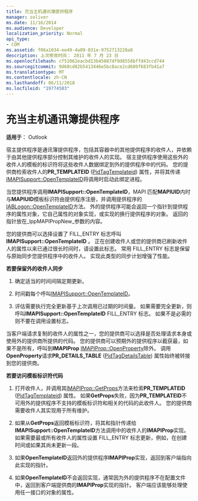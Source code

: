 ```yaml
---
title: 充当主机通讯簿提供程序
manager: soliver
ms.date: 11/16/2014
ms.audience: Developer
localization_priority: Normal
api_type:
- COM
ms.assetid: f06a1034-ee49-4a09-831e-9752713228a8
description: 上次修改时间： 2011 年 7 月 23 日
ms.openlocfilehash: cf52062eacbd13b45087df9d8558bffd43ccd744
ms.sourcegitcommit: 9d60cd82b5413446e5bc8ace2cd689f683fb41a7
ms.translationtype: MT
ms.contentlocale: zh-CN
ms.lasthandoff: 06/11/2018
ms.locfileid: "19774503"
---
```

# <a name="acting-as-a-host-address-book-provider"></a>充当主机通讯簿提供程序

  
  
**适用于**： Outlook 
  
宿主提供程序是通讯簿提供程序，包括其容器中的其他提供程序的收件人，并依赖于由其他提供程序部分控制其维护的收件人的实现。 宿主提供程序使用这些外的收件人的模板的标识符将这些收件人数据绑定到外的提供程序中的代码。 您的提供商检索收件人的**PR_TEMPLATEID** ([PidTagTemplateid](pidtagtemplateid-canonical-property.md)) 属性，并将其传递[IMAPISupport::OpenTemplateID](imapisupport-opentemplateid.md)将调用时启动此绑定进程。 
  
当您提供程序调用**IMAPISupport::OpenTemplateID**，MAPI 匹配**MAPIUID**内时与**MAPIUID**模板标识符由提供程序注册，并调用提供程序的[IABLogon::OpenTemplateID](iablogon-opentemplateid.md)方法。 外的提供程序可能会返回一个指针到提供程序的属性对象，它自己属性的对象实现，或实现的换行提供程序的对象。 返回的指针放在_lppMAPIPropNew_参数的内容。 
  
您的提供商可以选择设置了 FILL_ENTRY 标志呼叫**IMAPISupport::OpenTemplateID** 。 正在创建收件人或您的提供商已刷新收件人的属性以来已通过很长时间时，请设置此标志。 常用 FILL_ENTRY 标志是保留与原始同步您提供程序中的收件人。 实现此类型的同步计划增强了性能。 
  
 **若要保留外的收件人同步**
  
1. 确定适当的时间间隔定期更新。 
    
2. 时间戳每个呼叫[IMAPISupport::OpenTemplateID](imapisupport-opentemplateid.md)。 
    
3. 评估需要执行完全更新基于上次调用已过期的时间量。 如果需要完全更新，则呼叫**IMAPISupport::OpenTemplateID** FILL_ENTRY 标志。 如果不是必需的则不要在调用设置标志。 
    
当客户端请求复制的收件人的属性之一，您的提供商可以选择是否处理请求本身或使用外的提供商所提供的代码。 您的提供商可以预期外的提供程序以截获最，如果不是所有，呼叫到**IMAPIProp** [IMAPIProp::OpenProperty](imapiprop-openproperty.md)除外。 调用**OpenProperty**请求**PR_DETAILS_TABLE** ([PidTagDetailsTable](pidtagdetailstable-canonical-property.md)) 属性始终被转接到您的提供商。
  
 **若要访问模板标识符代码**
  
1. 打开收件人，并调用其[IMAPIProp::GetProps](imapiprop-getprops.md)方法来检索**PR_TEMPLATEID** ([PidTagTemplateid](pidtagtemplateid-canonical-property.md)) 属性。 如果**GetProps**失败，因为**PR_TEMPLATEID**不可用外的提供程序不支持的模板标识符和相关的代码的此收件人。 您的提供商需要收件人其实现用于所有维护。 
    
2. 如果从**GetProps**返回模板标识符，将其和指针传递给**IMAPISupport::OpenTemplateID**方法调用中的收件人的**IMAPIProp**实现。 如果需要最或所有收件人的属性设置 FILL_ENTRY 标志更新，例如，在创建时间或如果其尚未更新一段。 
    
3. 如果**OpenTemplateID**返回外的提供程序**IMAPIProp**实现，返回到客户端指向此实现的指针。 
    
4. 如果**OpenTemplateID**不会返回实现，通常因为外的提供程序不在配置文件中，返回到客户端提供商的**IMAPIProp**实现的指针。 客户端应该能够处理使用任一接口的对象的属性。 
    


